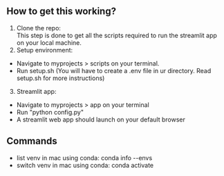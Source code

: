 ## How to get this working?
1. Clone the repo:<br>
This step is done to get all the scripts required to run the streamlit app on your local machine.
2. Setup environment:<br>
- Navigate to myprojects > scripts on your terminal.
- Run setup.sh (You will have to create a .env file in ur directory. Read setup.sh for more instructions)
3. Streamlit app:<br>
- Navigate to myprojects > app on your terminal
- Run "python config.py"
- A streamlit web app should launch on your default browser

## Commands
- list venv in mac using conda: conda info --envs
- switch venv in mac using conda: conda activate <venv-name>